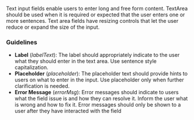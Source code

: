Text input fields enable users to enter long and free form content. TextArea should be used when it is required or expected that the user enters one or more sentences. Text area fields have resizing controls that let the user reduce or expand the size of the input.

### Guidelines
- **Label** (*labelText*): The label should appropriately indicate to the user what they should enter in the text area. Use sentence style capitalization.
- **Placeholder** (*placeholder*): The placeholder text should provide hints to users on what to enter in the input. Use placeholder only when further clarification is needed.
- **Error Message** (*errorMsg*): Error messages should indicate to users what the field issue is and how they can resolve it. Inform the user what is wrong and how to fix it. Error messages should only be shown to a user after they have interacted with the field
